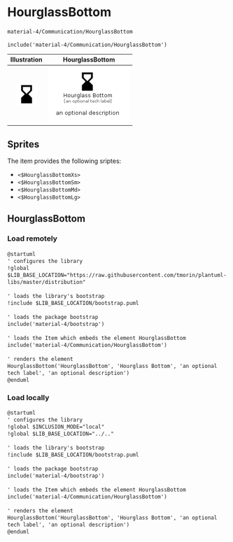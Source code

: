 # HourglassBottom


```text
material-4/Communication/HourglassBottom
```

```text
include('material-4/Communication/HourglassBottom')
```



| Illustration | HourglassBottom |
| :---: | :---: |
| ![illustration for Illustration](../../material-4/Communication/HourglassBottom.png) | ![illustration for HourglassBottom](../../material-4/Communication/HourglassBottom.Local.png) |



## Sprites
The item provides the following sriptes:

- `<$HourglassBottomXs>`
- `<$HourglassBottomSm>`
- `<$HourglassBottomMd>`
- `<$HourglassBottomLg>`





## HourglassBottom

### Load remotely
```plantuml
@startuml
' configures the library
!global $LIB_BASE_LOCATION="https://raw.githubusercontent.com/tmorin/plantuml-libs/master/distribution"

' loads the library's bootstrap
!include $LIB_BASE_LOCATION/bootstrap.puml

' loads the package bootstrap
include('material-4/bootstrap')

' loads the Item which embeds the element HourglassBottom
include('material-4/Communication/HourglassBottom')

' renders the element
HourglassBottom('HourglassBottom', 'Hourglass Bottom', 'an optional tech label', 'an optional description')
@enduml
```

### Load locally
```plantuml
@startuml
' configures the library
!global $INCLUSION_MODE="local"
!global $LIB_BASE_LOCATION="../.."

' loads the library's bootstrap
!include $LIB_BASE_LOCATION/bootstrap.puml

' loads the package bootstrap
include('material-4/bootstrap')

' loads the Item which embeds the element HourglassBottom
include('material-4/Communication/HourglassBottom')

' renders the element
HourglassBottom('HourglassBottom', 'Hourglass Bottom', 'an optional tech label', 'an optional description')
@enduml
```

